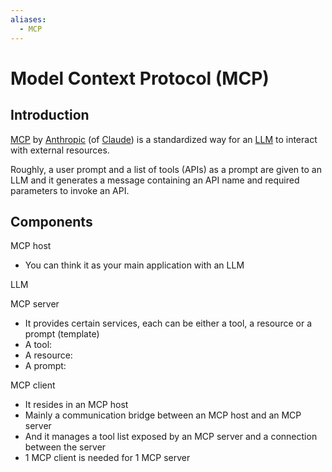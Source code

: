 ```yaml
---
aliases:
  - MCP
---
```


# Model Context Protocol (MCP)

## Introduction

[MCP](https://modelcontextprotocol.io/) by [Anthropic](https://anthropic.com) (of [Claude](https://claude.ai/)) is a standardized way for an [LLM](LLM.md) to interact with external resources.

Roughly, a user prompt and a list of tools (APIs) as a prompt are given to an LLM and it generates a message containing an API name and required parameters to invoke an API.

## Components

MCP host

- You can think it as your main application with an LLM

LLM

MCP server

- It provides certain services, each can be either a tool, a resource or a prompt (template)
- A tool: 
- A resource: 
- A prompt: 

MCP client

- It resides in an MCP host
- Mainly a communication bridge between an MCP host and an MCP server
- And it manages a tool list exposed by an MCP server and a connection between the server
- 1 MCP client is needed for 1 MCP server


